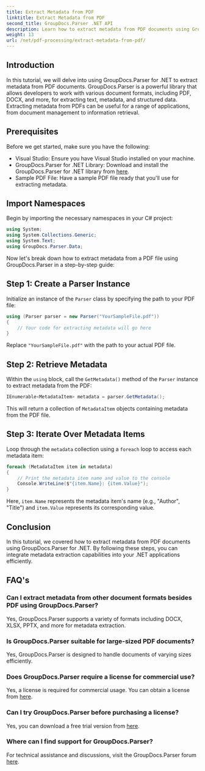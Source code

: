 ```yaml
---
title: Extract Metadata from PDF
linktitle: Extract Metadata from PDF
second_title: GroupDocs.Parser .NET API
description: Learn how to extract metadata from PDF documents using GroupDocs.Parser for .NET. This comprehensive guide covers step-by-step instructions and prerequisites.
weight: 13
url: /net/pdf-processing/extract-metadata-from-pdf/
---
```

## Introduction
In this tutorial, we will delve into using GroupDocs.Parser for .NET to extract metadata from PDF documents. GroupDocs.Parser is a powerful library that allows developers to work with various document formats, including PDF, DOCX, and more, for extracting text, metadata, and structured data. Extracting metadata from PDFs can be useful for a range of applications, from document management to information retrieval.
## Prerequisites
Before we get started, make sure you have the following:
- Visual Studio: Ensure you have Visual Studio installed on your machine.
- GroupDocs.Parser for .NET Library: Download and install the GroupDocs.Parser for .NET library from [here](https://releases.groupdocs.com/parser/net/).
- Sample PDF File: Have a sample PDF file ready that you'll use for extracting metadata.

## Import Namespaces
Begin by importing the necessary namespaces in your C# project:
```csharp
using System;
using System.Collections.Generic;
using System.Text;
using GroupDocs.Parser.Data;
```

Now let's break down how to extract metadata from a PDF file using GroupDocs.Parser in a step-by-step guide:
## Step 1: Create a Parser Instance
Initialize an instance of the `Parser` class by specifying the path to your PDF file:
```csharp
using (Parser parser = new Parser("YourSampleFile.pdf"))
{
    // Your code for extracting metadata will go here
}
```
Replace `"YourSampleFile.pdf"` with the path to your actual PDF file.
## Step 2: Retrieve Metadata
Within the `using` block, call the `GetMetadata()` method of the `Parser` instance to extract metadata from the PDF:
```csharp
IEnumerable<MetadataItem> metadata = parser.GetMetadata();
```
This will return a collection of `MetadataItem` objects containing metadata from the PDF file.
## Step 3: Iterate Over Metadata Items
Loop through the `metadata` collection using a `foreach` loop to access each metadata item:
```csharp
foreach (MetadataItem item in metadata)
{
    // Print the metadata item name and value to the console
    Console.WriteLine($"{item.Name}: {item.Value}");
}
```
Here, `item.Name` represents the metadata item's name (e.g., "Author", "Title") and `item.Value` represents its corresponding value.

## Conclusion
In this tutorial, we covered how to extract metadata from PDF documents using GroupDocs.Parser for .NET. By following these steps, you can integrate metadata extraction capabilities into your .NET applications efficiently.

## FAQ's
### Can I extract metadata from other document formats besides PDF using GroupDocs.Parser?
Yes, GroupDocs.Parser supports a variety of formats including DOCX, XLSX, PPTX, and more for metadata extraction.
### Is GroupDocs.Parser suitable for large-sized PDF documents?
Yes, GroupDocs.Parser is designed to handle documents of varying sizes efficiently.
### Does GroupDocs.Parser require a license for commercial use?
Yes, a license is required for commercial usage. You can obtain a license from [here](https://purchase.groupdocs.com/buy).
### Can I try GroupDocs.Parser before purchasing a license?
Yes, you can download a free trial version from [here](https://releases.groupdocs.com/).
### Where can I find support for GroupDocs.Parser?
For technical assistance and discussions, visit the GroupDocs.Parser forum [here](https://forum.groupdocs.com/c/parser/17).
